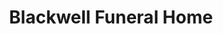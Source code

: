 ---
title: "Blackwell Funeral Home"
url: /yanceyville/blackwell-funeral-home/
shop: Bestattungen
---